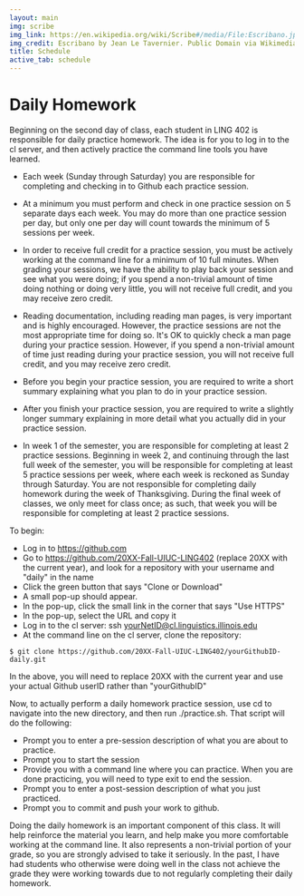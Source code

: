 ```yaml
---
layout: main
img: scribe
img_link: https://en.wikipedia.org/wiki/Scribe#/media/File:Escribano.jpg
img_credit: Escribano by Jean Le Tavernier. Public Domain via Wikimedia Commons.
title: Schedule
active_tab: schedule
---
```


# Daily Homework

Beginning on the second day of class, each student in LING 402 is responsible for daily practice homework. The idea is for you to log in to the cl server, and then actively practice the command line tools you have learned.
 
* Each week (Sunday through Saturday) you are responsible for completing and checking in to Github each practice session.
* At a minimum you must perform and check in one practice session on 5 separate days each week. You may do more than one practice session per day, but only one per day will count towards the minimum of 5 sessions per week.
* In order to receive full credit for a practice session, you must be actively working at the command line for a minimum of 10 full minutes. When grading your sessions, we have the ability to play back your session and see what you were doing; if you spend a non-trivial amount of time doing nothing or doing very little, you will not receive full credit, and you may receive zero credit.
* Reading documentation, including reading man pages, is very important and is highly encouraged. However, the practice sessions are not the most appropriate time for doing so. It's OK to quickly check a man page during your practice session. However, if you spend a non-trivial amount of time just reading during your practice session, you will not receive full credit, and you may receive zero credit.
* Before you begin your practice session, you are required to write a short summary explaining what you plan to do in your practice session.
* After you finish your practice session, you are required to write a slightly longer summary explaining in more detail what you actually did in your practice session.
 
* In week 1 of the semester, you are responsible for completing at least 2 practice sessions. Beginning in week 2, and continuing through the last full week of the semester, you will be responsible for completing at least 5 practice sessions per week, where each week is reckoned as Sunday through Saturday. You are not responsible for completing daily homework during the week of Thanksgiving. During the final week of classes, we only meet for class once; as such, that week you will be responsible for completing at least 2 practice sessions.
 
To begin:
 
* Log in to https://github.com
* Go to https://github.com/20XX-Fall-UIUC-LING402 (replace 20XX with the current year), and look for a repository with your username and "daily" in the name
* Click the green button that says "Clone or Download"
* A small pop-up should appear.
* In the pop-up, click the small link in the corner that says "Use HTTPS"
* In the pop-up, select the URL and copy it
* Log in to the cl server: ssh yourNetID@cl.linguistics.illinois.edu
* At the command line on the cl server, clone the repository:
 
```
$ git clone https://github.com/20XX-Fall-UIUC-LING402/yourGithubID-daily.git
```

In the above, you will need to replace 20XX with the current year and use your actual Github userID rather than "yourGithubID"
 
Now, to actually perform a daily homework practice session, use cd to navigate into the new directory, and then run ./practice.sh. That script will do the following:
 
* Prompt you to enter a pre-session description of what you are about to practice.
* Prompt you to start the session
* Provide you with a command line where you can practice. When you are done practicing, you will need to type exit to end the session.
* Prompt you to enter a post-session description of what you just practiced.
* Prompt you to commit and push your work to github.
 
Doing the daily homework is an important component of this class. It will help reinforce the material you learn, and help make you more comfortable working at the command line. It also represents a non-trivial portion of your grade, so you are strongly advised to take it seriously. In the past, I have had students who otherwise were doing well in the class not achieve the grade they were working towards due to not regularly completing their daily homework.
